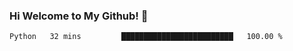 ### Hi Welcome to My Github!  👋


<!--START_SECTION:waka-->
```text
Python   32 mins         █████████████████████████   100.00 % 
```
<!--END_SECTION:waka-->


<!--
**littlestone111/littlestone111** is a ✨ _special_ ✨ repository because its `README.md` (this file) appears on your GitHub profile.


Here are some ideas to get you started:

- 🔭 I’m currently working on ...
- 🌱 I’m currently learning ...
- 👯 I’m looking to collaborate on ...
- 🤔 I’m looking for help with ...
- 💬 Ask me about ...
- 📫 How to reach me: ...
- 😄 Pronouns: ...
- ⚡ Fun fact: ...
-->

